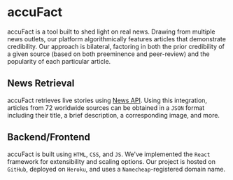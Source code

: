 # accuFact

accuFact is a tool built to shed light on real news.  Drawing from multiple news outlets, our platform algorithmically features articles that demonstrate credibility.  Our approach is bilateral, factoring in both the prior credibility of a given source (based on both preeminence and peer-review) and the popularity of each particular article.

## News Retrieval

accuFact retrieves live stories using [News API](https://newsapi.org).  Using this integration, articles from 72 worldwide sources can be obtained in a `JSON` format including their title, a brief description, a corresponding image, and more.

## Backend/Frontend

accuFact is built using `HTML`, `CSS`, and `JS`.  We've implemented the `React` framework for extensibility and scaling options.  Our project is hosted on `GitHub`, deployed on `Heroku`, and uses a `Namecheap`-registered domain name.
